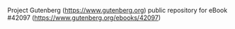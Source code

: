 Project Gutenberg (https://www.gutenberg.org) public repository for eBook #42097 (https://www.gutenberg.org/ebooks/42097)
